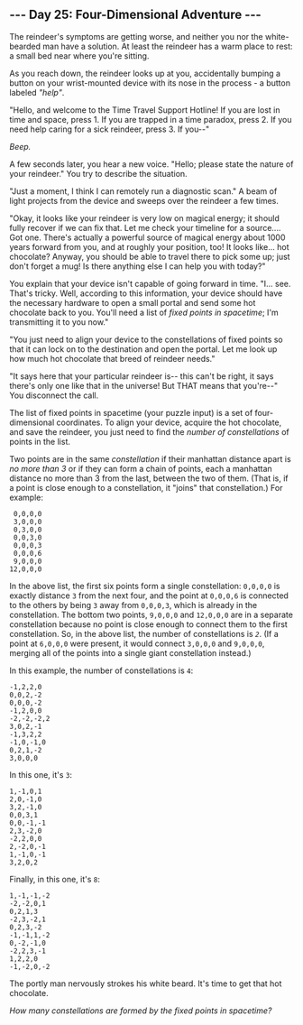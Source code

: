 <article class="day-desc"><h2>--- Day 25: Four-Dimensional Adventure ---</h2><p>The reindeer's symptoms are getting worse, and neither you nor the white-bearded man have a solution. At least the reindeer has a warm place to rest: a small bed near where you're sitting.</p>
<p>As you reach down, the reindeer looks up at you, <span title="It was not an accident.">accidentally</span> bumping a button on your wrist-mounted device with its nose in the process - a button labeled <em>"help"</em>.</p>
<p>"Hello, and welcome to the Time Travel Support Hotline! If you are lost in time and space, press 1. If you are trapped in a time paradox, press 2. If you need help caring for a sick reindeer, press 3. If you--"</p>
<p><em>Beep.</em></p>
<p>A few seconds later, you hear a new voice. "Hello; please state the nature of your reindeer." You try to describe the situation.</p>
<p>"Just a moment, I think I can remotely run a diagnostic scan." A beam of light projects from the device and sweeps over the reindeer a few times.</p>
<p>"Okay, it looks like your reindeer is very low on magical energy; it should fully recover if we can fix that.  Let me check your timeline for a source.... Got one. There's actually a powerful source of magical energy about 1000 years forward from you, and at roughly your position, too!  It looks like... hot chocolate?  Anyway, you should be able to travel there to pick some up; just don't forget a mug!  Is there anything else I can help you with today?"</p>
<p>You explain that your device isn't capable of going forward in time.  "I... see. That's tricky. Well, according to this information, your device should have the necessary hardware to open a small portal and send some hot chocolate back to you. You'll need a list of <em>fixed points in spacetime</em>; I'm transmitting it to you now."</p>
<p>"You just need to align your device to the constellations of fixed points so that it can lock on to the destination and open the portal. Let me look up how much hot chocolate that breed of reindeer needs."</p>
<p>"It says here that your particular reindeer is-- this can't be right, it says there's only one like that in the universe!  But THAT means that you're--" You disconnect the call.</p>
<p>The list of fixed points in spacetime (your puzzle input) is a set of four-dimensional coordinates. To align your device, acquire the hot chocolate, and save the reindeer, you just need to find the <em>number of constellations</em> of points in the list.</p>
<p>Two points are in the same <em>constellation</em> if their manhattan distance apart is <em>no more than 3</em> or if they can form a chain of points, each a manhattan distance no more than 3 from the last, between the two of them. (That is, if a point is close enough to a constellation, it "joins" that constellation.) For example:</p>
<pre><code> 0,0,0,0
 3,0,0,0
 0,3,0,0
 0,0,3,0
 0,0,0,3
 0,0,0,6
 9,0,0,0
12,0,0,0
</code></pre>
<p>In the above list, the first six points form a single constellation: <code>0,0,0,0</code> is exactly distance <code>3</code> from the next four, and the point at <code>0,0,0,6</code> is connected to the others by being <code>3</code> away from <code>0,0,0,3</code>, which is already in the constellation. The bottom two points, <code>9,0,0,0</code> and <code>12,0,0,0</code> are in a separate constellation because no point is close enough to connect them to the first constellation.  So, in the above list, the number of constellations is <code><em>2</em></code>.  (If a point at <code>6,0,0,0</code> were present, it would connect <code>3,0,0,0</code> and <code>9,0,0,0</code>, merging all of the points into a single giant constellation instead.)</p>
<p>In this example, the number of constellations is <code>4</code>:</p>
<pre><code>-1,2,2,0
0,0,2,-2
0,0,0,-2
-1,2,0,0
-2,-2,-2,2
3,0,2,-1
-1,3,2,2
-1,0,-1,0
0,2,1,-2
3,0,0,0
</code></pre>
<p>In this one, it's <code>3</code>:</p>
<pre><code>1,-1,0,1
2,0,-1,0
3,2,-1,0
0,0,3,1
0,0,-1,-1
2,3,-2,0
-2,2,0,0
2,-2,0,-1
1,-1,0,-1
3,2,0,2
</code></pre>
<p>Finally, in this one, it's <code>8</code>:</p>
<pre><code>1,-1,-1,-2
-2,-2,0,1
0,2,1,3
-2,3,-2,1
0,2,3,-2
-1,-1,1,-2
0,-2,-1,0
-2,2,3,-1
1,2,2,0
-1,-2,0,-2
</code></pre>
<p>The portly man nervously strokes his white beard. It's time to get that hot chocolate.</p>
<p><em>How many constellations are formed by the fixed points in spacetime?</em></p>
</article>
